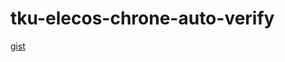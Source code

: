 # tku-elecos-chrone-auto-verify

[gist](https://gist.github.com/yanzhen0610/88eb29cd458ac71b1ea04e798b0a7802)
